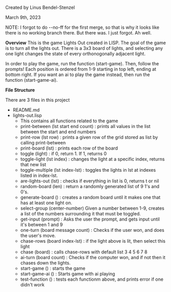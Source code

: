 Created by Linus Bendel-Stenzel

March 9th, 2023

NOTE: I forgot to do --no-ff for the first merge, so that is why it looks like there is no working branch there. But there was. I just forgot. Ah well. 


**Overview**
This is the game Lights Out created in LISP. The goal of the game is to turn all the lights out. There is a 3x3 board of lights, and selecting any one light changes the state of every orthonogonally adjacent light.

In order to play the game, run the function (start-game). Then, follow the prompts! Each position is ordered from 1-9 
starting in top left, ending at bottom right. If you want an ai to play the game instead, then run the function (start-game-ai). 


**File Structure**

There are 3 files in this project
  * README.md
  * lights-out.lisp
    * This contains all functions related to the game
    * print-between (lst start end count) : prints all values in the list between the start and end numbers
    * print-row (lst row) : prints a given row of the grid stored as list by calling print-between
    * print-board (lst) : prints each row of the board
    * toggle (light) : if 0, return 1. If 1, returns 0
    * toggle-light (lst index) : changes the light at a specific index, returns that new list
    * toggle-multiple (lst index-lst) : toggles the lights in lst at indexes listed in index-lst. 
    * are-lights-out (lst) : checks if everything in list is 0, returns t or nil
    * random-board (len) : return a randomly generated list of 9 1's and 0's. 
    * generate-board () : creates a random board until it makes one that has at least one light on. 
    * select-group (center-number) Given a number between 1-9, creates a list of the numbers surrounding it that must be toggled. 
    * get-input (prompt) : Asks the user the prompt, and gets input until it's between 1 and 9
    * one-turn (board message count) : Checks if the user won, and does the user's move. 
    * chase-rows (board index-lst) : if the light above is lit, then select this light
    * chase (board) : calls chase-rows with default list 3 4 5 6 7 8
    * ai-turn (board count) : Checks if the computer won, and if not then it chases down the lights.
    * start-game () : starts the game
    * start-game-ai () : Starts game with ai playing
    * test-function () : tests each functionm above, and prints error if one didn't work